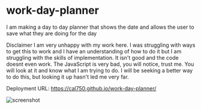 # work-day-planner
I am making a day to day planner that shows the date and allows the user to save what they are doing for the day

Disclaimer
I am very unhappy with my work here. I was struggling with ways to get this to work and I have an understanding of how to do it but I am struggling with the skills of implementation. It isn't good and the code doesnt even work. The JavaScript is very bad, you will notice, trust me. You will look at it and know what I am trying to do. I will be seeking a better way to do this, but looking it up hasn't led me very far.

Deployment URL: https://cal750.github.io/work-day-planner/

![screenshot](screenshot-eventplanner.png)